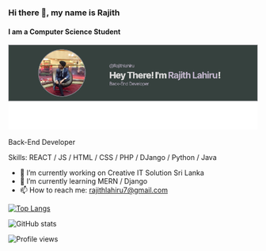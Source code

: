 ### Hi there 👋, my name is Rajith
#### I am a Computer Science Student
![I am a Computer Science Student](https://github.com/Rajithlahiru/Rajithlahiru/blob/main/image.png?raw=true)

Back-End Developer 

Skills: REACT / JS / HTML / CSS / PHP / DJango / Python / Java

- 🔭 I’m currently working on Creative IT Solution Sri Lanka 
- 🌱 I’m currently learning MERN / Django 
- 📫 How to reach me: rajithlahiru7@gmail.com 
 

[![Top Langs](https://github-readme-stats.vercel.app/api/top-langs/?username=Rajithlahiru&layout=compact)](https://github.com/anuraghazra/github-readme-stats)

![GitHub stats](https://github-readme-stats.vercel.app/api?username=Rajithlahiru&show_icons=true&count_private=true&theme=radical)  

![Profile views](https://gpvc.arturio.dev/Rajithlahiru) 


